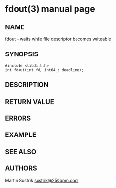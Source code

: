 # fdout(3) manual page

## NAME

fdout - waits while file descriptor becomes writeable

## SYNOPSIS

```
#include <libdill.h>
int fdout(int fd, int64_t deadline);
```

## DESCRIPTION

## RETURN VALUE

## ERRORS

## EXAMPLE

## SEE ALSO

## AUTHORS

Martin Sustrik <sustrik@250bpm.com>

